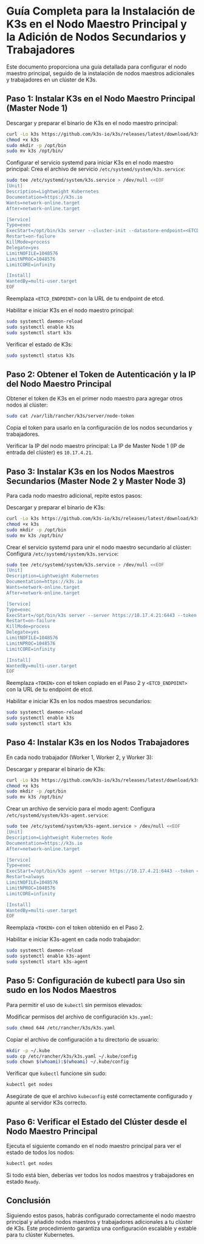 # Guía Completa para la Instalación de K3s en el Nodo Maestro Principal y la Adición de Nodos Secundarios y Trabajadores

Este documento proporciona una guía detallada para configurar el nodo maestro principal, seguido de la instalación de nodos maestros adicionales y trabajadores en un clúster de K3s.

## Paso 1: Instalar K3s en el Nodo Maestro Principal (Master Node 1)

Descargar y preparar el binario de K3s en el nodo maestro principal:

```bash
curl -Lo k3s https://github.com/k3s-io/k3s/releases/latest/download/k3s
chmod +x k3s
sudo mkdir -p /opt/bin
sudo mv k3s /opt/bin/
```

Configurar el servicio systemd para iniciar K3s en el nodo maestro principal: Crea el archivo de servicio `/etc/systemd/system/k3s.service`:

```bash
sudo tee /etc/systemd/system/k3s.service > /dev/null <<EOF
[Unit]
Description=Lightweight Kubernetes
Documentation=https://k3s.io
Wants=network-online.target
After=network-online.target

[Service]
Type=exec
ExecStart=/opt/bin/k3s server --cluster-init --datastore-endpoint=<ETCD_ENDPOINT>
Restart=on-failure
KillMode=process
Delegate=yes
LimitNOFILE=1048576
LimitNPROC=1048576
LimitCORE=infinity

[Install]
WantedBy=multi-user.target
EOF
```

Reemplaza `<ETCD_ENDPOINT>` con la URL de tu endpoint de etcd.

Habilitar e iniciar K3s en el nodo maestro principal:

```bash
sudo systemctl daemon-reload
sudo systemctl enable k3s
sudo systemctl start k3s
```

Verificar el estado de K3s:

```bash
sudo systemctl status k3s
```

## Paso 2: Obtener el Token de Autenticación y la IP del Nodo Maestro Principal

Obtener el token de K3s en el primer nodo maestro para agregar otros nodos al clúster:

```bash
sudo cat /var/lib/rancher/k3s/server/node-token
```

Copia el token para usarlo en la configuración de los nodos secundarios y trabajadores.

Verificar la IP del nodo maestro principal: La IP de Master Node 1 (IP de entrada del clúster) es `10.17.4.21`.

## Paso 3: Instalar K3s en los Nodos Maestros Secundarios (Master Node 2 y Master Node 3)

Para cada nodo maestro adicional, repite estos pasos:

Descargar y preparar el binario de K3s:

```bash
curl -Lo k3s https://github.com/k3s-io/k3s/releases/latest/download/k3s
chmod +x k3s
sudo mkdir -p /opt/bin
sudo mv k3s /opt/bin/
```

Crear el servicio systemd para unir el nodo maestro secundario al clúster: Configura `/etc/systemd/system/k3s.service`:

```bash
sudo tee /etc/systemd/system/k3s.service > /dev/null <<EOF
[Unit]
Description=Lightweight Kubernetes
Documentation=https://k3s.io
Wants=network-online.target
After=network-online.target

[Service]
Type=exec
ExecStart=/opt/bin/k3s server --server https://10.17.4.21:6443 --token <TOKEN> --datastore-endpoint=<ETCD_ENDPOINT>
Restart=on-failure
KillMode=process
Delegate=yes
LimitNOFILE=1048576
LimitNPROC=1048576
LimitCORE=infinity

[Install]
WantedBy=multi-user.target
EOF
```

Reemplaza `<TOKEN>` con el token copiado en el Paso 2 y `<ETCD_ENDPOINT>` con la URL de tu endpoint de etcd.

Habilitar e iniciar K3s en los nodos maestros secundarios:

```bash
sudo systemctl daemon-reload
sudo systemctl enable k3s
sudo systemctl start k3s
```

## Paso 4: Instalar K3s en los Nodos Trabajadores

En cada nodo trabajador (Worker 1, Worker 2, y Worker 3):

Descargar y preparar el binario de K3s:

```bash
curl -Lo k3s https://github.com/k3s-io/k3s/releases/latest/download/k3s
chmod +x k3s
sudo mkdir -p /opt/bin
sudo mv k3s /opt/bin/
```

Crear un archivo de servicio para el modo agent: Configura `/etc/systemd/system/k3s-agent.service`:

```bash
sudo tee /etc/systemd/system/k3s-agent.service > /dev/null <<EOF
[Unit]
Description=Lightweight Kubernetes Node
Documentation=https://k3s.io
After=network-online.target

[Service]
Type=exec
ExecStart=/opt/bin/k3s agent --server https://10.17.4.21:6443 --token <TOKEN>
Restart=always
LimitNOFILE=1048576
LimitNPROC=1048576
LimitCORE=infinity

[Install]
WantedBy=multi-user.target
EOF
```

Reemplaza `<TOKEN>` con el token obtenido en el Paso 2.

Habilitar e iniciar K3s-agent en cada nodo trabajador:

```bash
sudo systemctl daemon-reload
sudo systemctl enable k3s-agent
sudo systemctl start k3s-agent
```

## Paso 5: Configuración de kubectl para Uso sin sudo en los Nodos Maestros

Para permitir el uso de `kubectl` sin permisos elevados:

Modificar permisos del archivo de configuración `k3s.yaml`:

```bash
sudo chmod 644 /etc/rancher/k3s/k3s.yaml
```

Copiar el archivo de configuración a tu directorio de usuario:

```bash
mkdir -p ~/.kube
sudo cp /etc/rancher/k3s/k3s.yaml ~/.kube/config
sudo chown $(whoami):$(whoami) ~/.kube/config
```

Verificar que `kubectl` funcione sin sudo:

```bash
kubectl get nodes
```

Asegúrate de que el archivo `kubeconfig` esté correctamente configurado y apunte al servidor K3s correcto.

## Paso 6: Verificar el Estado del Clúster desde el Nodo Maestro Principal

Ejecuta el siguiente comando en el nodo maestro principal para ver el estado de todos los nodos:

```bash
kubectl get nodes
```

Si todo está bien, deberías ver todos los nodos maestros y trabajadores en estado `Ready`.

## Conclusión

Siguiendo estos pasos, habrás configurado correctamente el nodo maestro principal y añadido nodos maestros y trabajadores adicionales a tu clúster de K3s. Este procedimiento garantiza una configuración escalable y estable para tu clúster Kubernetes.
